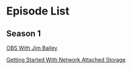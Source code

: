 # Episode List

## Season 1

[OBS With Jim Bailey](S1E1-OBS.md)

[Getting Started With Network Attached Storage](S1E2-NAS.md)